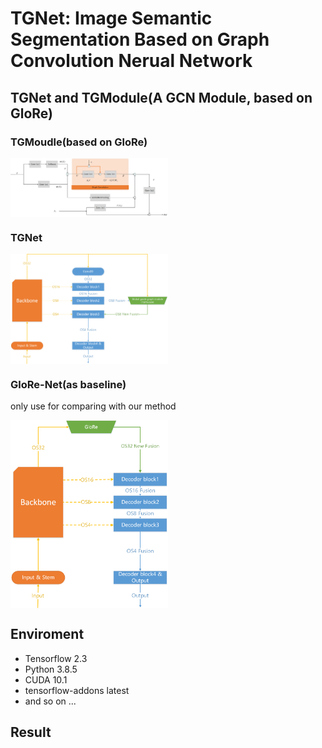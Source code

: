 # TGNet: Image Semantic Segmentation Based on Graph Convolution Nerual Network

## TGNet and TGModule(A GCN Module, based on GloRe)

### TGMoudle(based on GloRe)
<img width="50%" height="50%" src="https://github.com/Junelin2333/TGNet/blob/main/misc/TGModule.png" alt="Figure 1: TGMoudle" align=center />

### TGNet
<img style="width:50%; height:50%" src="https://github.com/Junelin2333/TGNet/blob/main/misc/TGN.png" alt="Figure 1: TGNet" align=center />

### GloRe-Net(as baseline)
only use for comparing with our method

<img style="width:50%; height:50%" src="https://github.com/Junelin2333/TGNet/blob/main/misc/GloRe-Net.png" alt="Figure 1: GloRe-Net" align=center />

## Enviroment

- Tensorflow 2.3
- Python 3.8.5
- CUDA 10.1
- tensorflow-addons latest
- and so on ...

## Result

